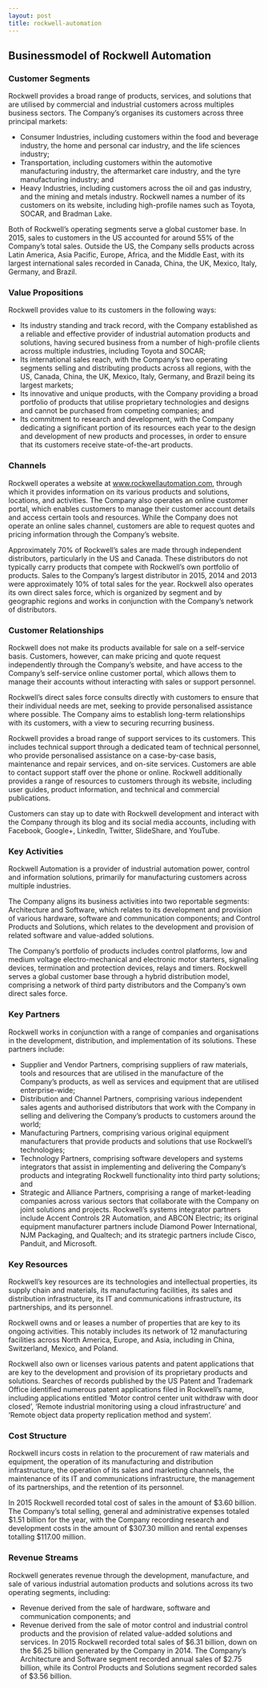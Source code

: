 ```yaml
---
layout: post
title: rockwell-automation
---
```


Businessmodel of Rockwell Automation
-------------------------------------

### Customer Segments

Rockwell provides a broad range of products, services, and solutions that are utilised by commercial and industrial customers across multiples business sectors. The Company’s organises its customers across three principal markets:

 * Consumer Industries, including customers within the food and beverage industry, the home and personal car industry, and the life sciences industry;
* Transportation, including customers within the automotive manufacturing industry, the aftermarket care industry, and the tyre manufacturing industry; and
* Heavy Industries, including customers across the oil and gas industry, and the mining and metals industry.
 Rockwell names a number of its customers on its website, including high-profile names such as Toyota, SOCAR, and Bradman Lake.

Both of Rockwell’s operating segments serve a global customer base. In 2015, sales to customers in the US accounted for around 55% of the Company’s total sales. Outside the US, the Company sells products across Latin America, Asia Pacific, Europe, Africa, and the Middle East, with its largest international sales recorded in Canada, China, the UK, Mexico, Italy, Germany, and Brazil.

### Value Propositions

Rockwell provides value to its customers in the following ways:

 * Its industry standing and track record, with the Company established as a reliable and effective provider of industrial automation products and solutions, having secured business from a number of high-profile clients across multiple industries, including Toyota and SOCAR;
* Its international sales reach, with the Company’s two operating segments selling and distributing products across all regions, with the US, Canada, China, the UK, Mexico, Italy, Germany, and Brazil being its largest markets;
* Its innovative and unique products, with the Company providing a broad portfolio of products that utilise proprietary technologies and designs and cannot be purchased from competing companies; and
* Its commitment to research and development, with the Company dedicating a significant portion of its resources each year to the design and development of new products and processes, in order to ensure that its customers receive state-of-the-art products.
 ### Channels

Rockwell operates a website at www.rockwellautomation.com, through which it provides information on its various products and solutions, locations, and activities. The Company also operates an online customer portal, which enables customers to manage their customer account details and access certain tools and resources. While the Company does not operate an online sales channel, customers are able to request quotes and pricing information through the Company’s website.

Approximately 70% of Rockwell’s sales are made through independent distributors, particularly in the US and Canada. These distributors do not typically carry products that compete with Rockwell’s own portfolio of products. Sales to the Company’s largest distributor in 2015, 2014 and 2013 were approximately 10% of total sales for the year. Rockwell also operates its own direct sales force, which is organized by segment and by geographic regions and works in conjunction with the Company’s network of distributors.

### Customer Relationships

Rockwell does not make its products available for sale on a self-service basis. Customers, however, can make pricing and quote request independently through the Company’s website, and have access to the Company’s self-service online customer portal, which allows them to manage their accounts without interacting with sales or support personnel.

Rockwell’s direct sales force consults directly with customers to ensure that their individual needs are met, seeking to provide personalised assistance where possible. The Company aims to establish long-term relationships with its customers, with a view to securing recurring business.

Rockwell provides a broad range of support services to its customers. This includes technical support through a dedicated team of technical personnel, who provide personalised assistance on a case-by-case basis, maintenance and repair services, and on-site services. Customers are able to contact support staff over the phone or online. Rockwell additionally provides a range of resources to customers through its website, including user guides, product information, and technical and commercial publications.

Customers can stay up to date with Rockwell development and interact with the Company through its blog and its social media accounts, including with Facebook, Google+, LinkedIn, Twitter, SlideShare, and YouTube.

### Key Activities

Rockwell Automation is a provider of industrial automation power, control and information solutions, primarily for manufacturing customers across multiple industries.

The Company aligns its business activities into two reportable segments: Architecture and Software, which relates to its development and provision of various hardware, software and communication components; and Control Products and Solutions, which relates to the development and provision of related software and value-added solutions.

The Company’s portfolio of products includes control platforms, low and medium voltage electro-mechanical and electronic motor starters, signaling devices, termination and protection devices, relays and timers. Rockwell serves a global customer base through a hybrid distribution model, comprising a network of third party distributors and the Company’s own direct sales force.

### Key Partners

Rockwell works in conjunction with a range of companies and organisations in the development, distribution, and implementation of its solutions. These partners include:

 * Supplier and Vendor Partners, comprising suppliers of raw materials, tools and resources that are utilised in the manufacture of the Company’s products, as well as services and equipment that are utilised enterprise-wide;
* Distribution and Channel Partners, comprising various independent sales agents and authorised distributors that work with the Company in selling and delivering the Company’s products to customers around the world;
* Manufacturing Partners, comprising various original equipment manufacturers that provide products and solutions that use Rockwell’s technologies;
* Technology Partners, comprising software developers and systems integrators that assist in implementing and delivering the Company’s products and integrating Rockwell functionality into third party solutions; and
* Strategic and Alliance Partners, comprising a range of market-leading companies across various sectors that collaborate with the Company on joint solutions and projects.
 Rockwell’s systems integrator partners include Accent Controls 2R Automation, and ABCON Electric; its original equipment manufacturer partners include Diamond Power International, NJM Packaging, and Qualtech; and its strategic partners include Cisco, Panduit, and Microsoft.

### Key Resources

Rockwell’s key resources are its technologies and intellectual properties, its supply chain and materials, its manufacturing facilities, its sales and distribution infrastructure, its IT and communications infrastructure, its partnerships, and its personnel.

Rockwell owns and or leases a number of properties that are key to its ongoing activities. This notably includes its network of 12 manufacturing facilities across North America, Europe, and Asia, including in China, Switzerland, Mexico, and Poland.

Rockwell also own or licenses various patents and patent applications that are key to the development and provision of its proprietary products and solutions. Searches of records published by the US Patent and Trademark Office identified numerous patent applications filed in Rockwell’s name, including applications entitled ‘Motor control center unit withdraw with door closed’, ‘Remote industrial monitoring using a cloud infrastructure’ and ‘Remote object data property replication method and system’.

### Cost Structure

Rockwell incurs costs in relation to the procurement of raw materials and equipment, the operation of its manufacturing and distribution infrastructure, the operation of its sales and marketing channels, the maintenance of its IT and communications infrastructure, the management of its partnerships, and the retention of its personnel.

In 2015 Rockwell recorded total cost of sales in the amount of $3.60 billion. The Company’s total selling, general and administrative expenses totaled $1.51 billion for the year, with the Company recording research and development costs in the amount of $307.30 million and rental expenses totalling $117.00 million.

### Revenue Streams

Rockwell generates revenue through the development, manufacture, and sale of various industrial automation products and solutions across its two operating segments, including:

 * Revenue derived from the sale of hardware, software and communication components; and
* Revenue derived from the sale of motor control and industrial control products and the provision of related value-added solutions and services.
 In 2015 Rockwell recorded total sales of $6.31 billion, down on the $6.25 billion generated by the Company in 2014. The Company’s Architecture and Software segment recorded annual sales of $2.75 billion, while its Control Products and Solutions segment recorded sales of $3.56 billion.
